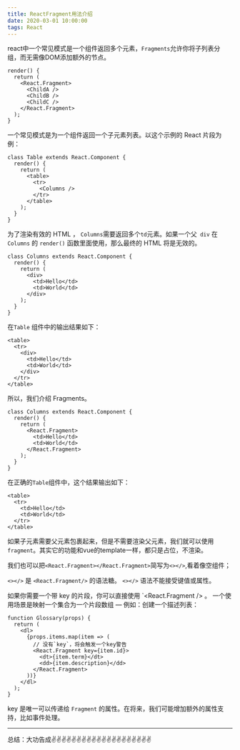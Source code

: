 ```yaml
---
title: ReactFragment用法介绍
date: 2020-03-01 10:00:00
tags: React
---
```

<meta name="referrer" content="no-referrer"/>

react中一个常见模式是一个组件返回多个元素，`Fragments`允许你将子列表分组，而无需像DOM添加额外的节点。
```
render() {
  return (
    <React.Fragment>
      <ChildA />
      <ChildB />
      <ChildC />
    </React.Fragment>
  );
}
```
一个常见模式是为一个组件返回一个子元素列表。以这个示例的 React 片段为例：
```
class Table extends React.Component {
  render() {
    return (
      <table>
        <tr>
          <Columns />
        </tr>
      </table>
    );
  }
}
```
为了渲染有效的 HTML ， `Columns`需要返回多个`td`元素。如果一个父` div` 在 `Columns` 的 `render()` 函数里面使用，那么最终的 HTML 将是无效的。
```
class Columns extends React.Component {
  render() {
    return (
      <div>
        <td>Hello</td>
        <td>World</td>
      </div>
    );
  }
}
```
在`Table` 组件中的输出结果如下：
```
<table>
  <tr>
    <div>
      <td>Hello</td>
      <td>World</td>
    </div>
  </tr>
</table>
```
所以，我们介绍 Fragments。
```
class Columns extends React.Component {
  render() {
    return (
      <React.Fragment>
        <td>Hello</td>
        <td>World</td>
      </React.Fragment>
    );
  }
}
```
在正确的`Table`组件中，这个结果输出如下：
```
<table>
  <tr>
    <td>Hello</td>
    <td>World</td>
  </tr>
</table>
```
如果子元素需要父元素包裹起来，但是不需要渲染父元素，我们就可以使用`fragment`。其实它的功能和vue的template一样，都只是占位，不渲染。

我们也可以把`<React.Fragment></React.Fragment>`简写为`<></>`,看着像空组件；

`<></>` 是 `<React.Fragment/>` 的语法糖。
`<></>` 语法不能接受键值或属性。

如果你需要一个带 key 的片段，你可以直接使用 `<React.Fragment /> 。
一个使用场景是映射一个集合为一个片段数组 — 例如：创建一个描述列表：
```
function Glossary(props) {
  return (
    <dl>
      {props.items.map(item => (
        // 没有`key`，将会触发一个key警告
        <React.Fragment key={item.id}>
          <dt>{item.term}</dt>
          <dd>{item.description}</dd>
        </React.Fragment>
      ))}
    </dl>
  );
}
```
key 是唯一可以传递给 `Fragment` 的属性。在将来，我们可能增加额外的属性支持，比如事件处理。

----
总结：大功告成✌️✌️✌️✌️✌️✌️✌️✌️✌️✌️✌️✌️✌️✌️✌️✌️✌️✌️✌️✌️

